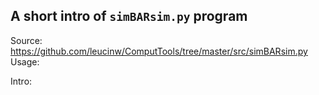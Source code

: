 ## A short intro of `simBARsim.py` program
Source: https://github.com/leucinw/ComputTools/tree/master/src/simBARsim.py
Usage:


Intro:
